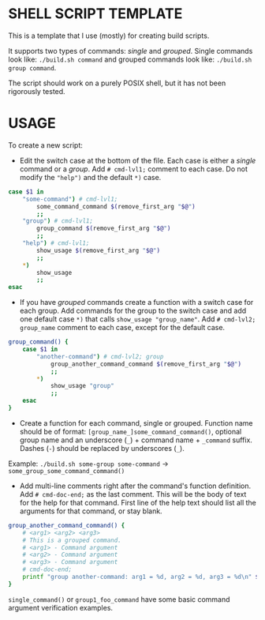 # SHELL SCRIPT TEMPLATE

This is a template that I use (mostly) for creating build scripts.

It supports two types of commands: *single* and *grouped*. Single commands look like: `./build.sh command` and grouped commands look like: `./build.sh group command`. 

The script should work on a purely POSIX shell, but it has not been rigorously tested.

# USAGE

To create a new script:

* Edit the switch case at the bottom of the file. Each case is either a *single* command or a *group*. Add `# cmd-lvl1;` comment to each case. Do not modify the `"help")` and the default `*)` case.

```bash
case $1 in
    "some-command") # cmd-lvl1;
        some_command_command $(remove_first_arg "$@")
        ;;
    "group") # cmd-lvl1;
        group_command $(remove_first_arg "$@")
        ;;
    "help") # cmd-lvl1;
        show_usage $(remove_first_arg "$@")
        ;;
    *)
        show_usage
        ;;
esac
```

* If you have *grouped* commands create a function with a switch case for each group. Add commands for the group to the switch case and add one default case `*)` that calls `show_usage "group_name"`. Add `# cmd-lvl2; group_name` comment to each case, except for the default case.

```bash
group_command() {
    case $1 in
        "another-command") # cmd-lvl2; group
            group_another_command_command $(remove_first_arg "$@")
            ;;
        *)
            show_usage "group"
            ;;
    esac
}
```

* Create a function for each command, single or grouped. Function name should be of format: `[group_name_]some_command_command()`, optional group name and an underscore (`_`) + command name + `_command` suffix. Dashes (`-`) should be replaced by underscores (`_`).

Example: `./build.sh some-group some-command` &rarr; `some_group_some_command_command()`

* Add multi-line comments right after the command's function definition. Add `# cmd-doc-end;` as the last comment. This will be the body of text for the help for that command. First line of the help text should list all the arguments for that command, or stay blank.

```bash
group_another_command_command() {
    # <arg1> <arg2> <arg3>
    # This is a grouped command. 
    # <arg1> - Command argument
    # <arg2> - Command argument
    # <arg3> - Command argument
    # cmd-doc-end;
    printf "group another-command: arg1 = %d, arg2 = %d, arg3 = %d\n" $arg1 $arg2 $arg3
}
```

`single_command()` or `group1_foo_command` have some basic command argument verification examples.

